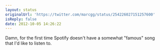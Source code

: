 ```yaml
---
layout: status
originalUrl: 'https://twitter.com/marcgg/status/254226027151257600'
isReply: false
date: 2012-10-05 14:26:22
---
```


Damn, for the first time Spotify doesn't have a somewhat "famous" song that I'd like to listen to.
